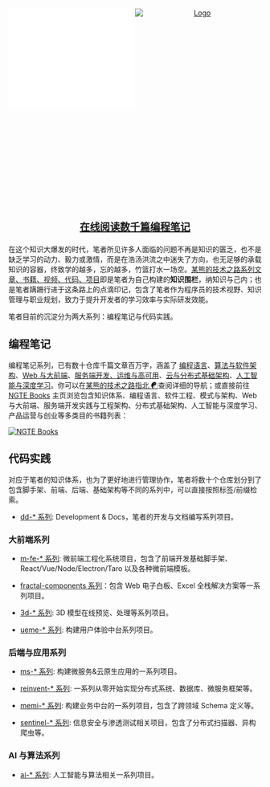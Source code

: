 <!-- PROJECT LOGO -->
<br />
<p align="center">
  <a href="https://github.com/wx-chevalier" style="display: flex">
    <img src="https://raw.githubusercontent.com/wx-chevalier/wx-chevalier/master/header.svg" alt="Logo" style="width: 50%;height: 200px" />
    <img src="https://github-readme-stats.vercel.app/api?username=wx-chevalier" alt="Logo" style="width: 50%;height: 400px" />
  </a>

  <p align="center" style="font-size: 20px">
    <strong><a href="https://ng-tech.icu/books/">在线阅读数千篇编程笔记</a></strong>
  </p>
</p>

在这个知识大爆发的时代，笔者所见许多人面临的问题不再是知识的匮乏，也不是缺乏学习的动力、毅力或激情，而是在浩汤洪流之中迷失了方向，也无足够的承载知识的容器，终致学的越多，忘的越多，竹篮打水一场空。[某熊的技术之路系列文章、书籍、视频、代码、项目](https://github.com/wx-chevalier)即是笔者为自己构建的**知识围栏**，纳知识与己内；也是笔者蹒跚行进于这条路上的点滴印记，包含了笔者作为程序员的技术视野、知识管理与职业规划，致力于提升开发者的学习效率与实际研发效能。

笔者目前的沉淀分为两大系列：编程笔记与代码实践。

## 编程笔记

编程笔记系列，已有数十仓库千篇文章百万字，涵盖了 [编程语言](https://github.com/wx-chevalier/PLT-Series)、[算法与软件架构](https://github.com/wx-chevalier/SoftwareArchitecture-Series)、[Web 与大前端](https://github.com/wx-chevalier/Web-Series)、[服务端开发、运维与高可用](https://github.com/wx-chevalier/MicroCN-Series)、[云与分布式基础架构](https://github.com/wx-chevalier/DistributedSystem-Series)、[人工智能与深度学习](https://github.com/wx-chevalier/AI-Series)。你可以在[某熊的技术之路指北 ☯](https://github.com/wx-chevalier/Developer-Zero-To-Mastery)查阅详细的导航；或直接前往 [NGTE Books](https://ng-tech.icu/books/) 主页浏览包含知识体系、编程语言、软件工程、模式与架构、Web 与大前端、服务端开发实践与工程架构、分布式基础架构、人工智能与深度学习、产品运营与创业等多类目的书籍列表：

[![NGTE Books](https://s2.ax1x.com/2020/01/18/19uXtI.png)](https://ng-tech.icu/books/)

## 代码实践

对应于笔者的知识体系，也为了更好地进行管理协作，笔者将数十个仓库划分到了包含脚手架、前端、后端、基础架构等不同的系列中，可以直接按照标签/前缀检索。

- [dd-* 系列](https://github.com/wx-chevalier?tab=repositories&q=dd-&type=&language=): Development & Docs，笔者的开发与文档编写系列项目。

### 大前端系列

- [m-fe-* 系列](https://github.com/wx-chevalier?tab=repositories&q=m-fe&type=&language=): 微前端工程化系统项目，包含了前端开发基础脚手架、React/Vue/Node/Electron/Taro 以及各种微前端模板。

- [fractal-components 系列](https://github.com/topics/fractal-components)：包含 Web 电子白板、Excel 全栈解决方案等一系列项目。

- [3d-* 系列](https://github.com/wx-chevalier?tab=repositories&q=dd-&type=&language=): 3D 模型在线预览、处理等系列项目。

- [ueme-* 系列](https://github.com/wx-chevalier?tab=repositories&q=ueme-&type=&language=): 构建用户体验中台系列项目。

### 后端与应用系列

- [ms-* 系列](https://github.com/wx-chevalier?tab=repositories&q=ms-&type=&language=): 构建微服务&云原生应用的一系列项目。

- [reinvent-* 系列](https://github.com/wx-chevalier?tab=repositories&q=reinvent-&type=&language=): 一系列从零开始实现分布式系统、数据库、微服务框架等。

- [memi-* 系列](https://github.com/wx-chevalier?tab=repositories&q=memi-&type=&language=): 构建业务中台的一系列项目，包含了跨领域 Schema 定义等。

- [sentinel-* 系列](https://github.com/wx-chevalier?tab=repositories&q=sentinel-&type=&language=): 信息安全与渗透测试相关项目，包含了分布式扫描器、异构爬虫等。

### AI 与算法系列

- [ai-* 系列](https://github.com/wx-chevalier?tab=repositories&q=ai-&type=&language=): 人工智能与算法相关一系列项目。

